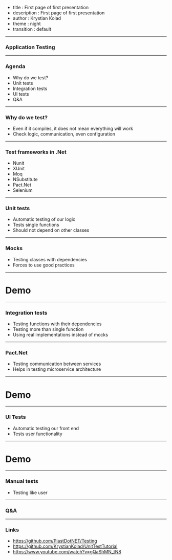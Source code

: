- title : First page of first presentation
- description : First page of first presentation
- author : Krystian Kolad
- theme : night
- transition : default

***

### Application Testing

***

### Agenda
 * Why do we test?
 * Unit tests
 * Integration tests
 * UI tests
 * Q&A

***

### Why do we test?
 * Even if it compiles, it does not mean everything will work
 * Check logic, communication, even configuration

---

### Test frameworks in .Net
 * Nunit
 * XUnit
 * Moq
 * NSubstitute
 * Pact.Net
 * Selenium

***

### Unit tests
 * Automatic testing of our logic
 * Tests single functions
 * Should not depend on other classes

---

### Mocks
 * Testing classes with dependencies
 * Forces to use good practices

---

# Demo

***

### Integration tests
 * Testing functions with their dependencies
 * Testing more than single function
 * Using real implementations instead of mocks

---

### Pact.Net
 * Testing communication between services
 * Helps in testing microservice architecture

---

# Demo

***

### UI Tests
 * Automatic testing our front end
 * Tests user functionality

---

# Demo

*** 

### Manual tests
 * Testing like user

***

### Q&A

***

### Links
 * https://github.com/PiastDotNET/Testing
 * https://github.com/KrystianKolad/UnitTestTutorial
 * https://www.youtube.com/watch?v=gQaShMN_tN8
